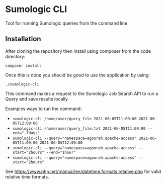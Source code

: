 # Sumologic CLI

Tool for running Sumologic queries from the command line.

## Installation
After cloning the repository then install using composer from the code directory:

```
composer install
```

Once this is done you should be good to use the application by using: 

```
./sumologic-cli
```

This command makes a request to the Sumologic Job Search API to run a Query and save results locally.

Examples ways to run the command:

* `sumologic-cli /home/user/query_file 2021-06-05T11:09:00 2021-06-05T12:09:00`
* `sumologic-cli /home/user/query_file.txt 2021-06-05T11:09:00 --end="-7days"`
* `sumologic-cli --query="namespace=agoorah.apache-access" 2021-06-05T11:09:00 2021-06-05T12:09:00`
* `sumologic-cli --query="namespace=agoorah.apache-access" --start="2hours" --end="1hour"`
* `sumologic-cli --query="namespace=agoorah.apache-access" --start="2hours"`

See https://www.php.net/manual/en/datetime.formats.relative.php for valid relative time formats.